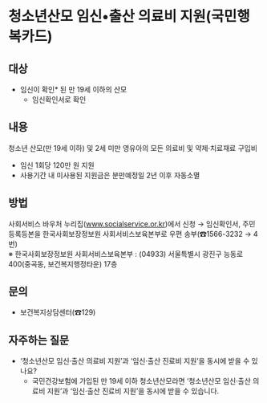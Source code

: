# 청소년산모 임신•출산 의료비 지원(국민행복카드)

## 대상
- 임신이 확인* 된 만 19세 이하의 산모
  * 임신확인서로 확인

## 내용
청소년 산모(만 19세 이하) 및 2세 미만 영유아의 모든 의료비 및 약제·치료재료 구입비
- 임신 1회당 120만 원 지원
- 사용기간 내 미사용된 지원금은 분만예정일 2년 이후 자동소멸

## 방법
사회서비스 바우처 누리집(www.socialservice.or.kr)에서 신청 → 임신확인서, 주민등록등본을 한국사회보장정보원 사회서비스보육본부로 우편 송부(☎1566-3232 → 4번)  
※ 한국사회보장정보원 사회서비스보육본부 : (04933) 서울특별시 광진구 능동로 400(중곡동, 보건복지행정타운) 17층

## 문의
- 보건복지상담센터(☎129)

## 자주하는 질문
- ‘청소년산모 임신·출산 의료비 지원’과 ‘임신·출산 진료비 지원’을 동시에 받을 수 있나요?
  - 국민건강보험에 가입된 만 19세 이하 청소년산모라면 ‘청소년산모 임신·출산 의료비 지원’과 ‘임신·출산 진료비 지원’을 동시에 받을 수 있습니다.
